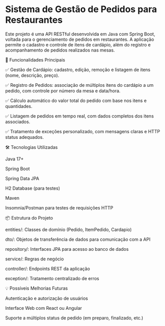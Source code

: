 #  Sistema de Gestão de Pedidos para Restaurantes

Este projeto é uma API RESTful desenvolvida em Java com Spring Boot, voltada para o gerenciamento de pedidos em restaurantes. A aplicação permite o cadastro e controle de itens de cardápio, além do registro e acompanhamento de pedidos realizados nas mesas.



🚀 Funcionalidades Principais


✅ Gestão de Cardápio: cadastro, edição, remoção e listagem de itens (nome, descrição, preço).

✅ Registro de Pedidos: associação de múltiplos itens do cardápio a um pedido, com controle por número da mesa e data/hora.

✅ Cálculo automático do valor total do pedido com base nos itens e quantidades.

✅ Listagem de pedidos em tempo real, com dados completos dos itens associados.

✅ Tratamento de exceções personalizado, com mensagens claras e HTTP status adequados.




🛠️ Tecnologias Utilizadas


Java 17+

Spring Boot

Spring Data JPA

H2 Database (para testes)

Maven

Insomnia/Postman para testes de requisições HTTP





📦 Estrutura do Projeto


entities/: Classes de domínio (Pedido, ItemPedido, Cardapio)

dto/: Objetos de transferência de dados para comunicação com a API

repository/: Interfaces JPA para acesso ao banco de dados

service/: Regras de negócio

controller/: Endpoints REST da aplicação

exception/: Tratamento centralizado de erros




💡 Possíveis Melhorias Futuras


Autenticação e autorização de usuários

Interface Web com React ou Angular

Suporte a múltiplos status de pedido (em preparo, finalizado, etc.)